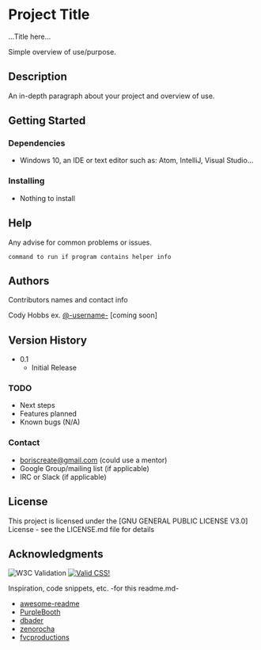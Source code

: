 
# Project Title

...Title here...

Simple overview of use/purpose.

## Description

An in-depth paragraph about your project and overview of use.

## Getting Started

### Dependencies

-   Windows 10, an IDE or text editor such as: Atom, IntelliJ, Visual Studio...

### Installing

-   Nothing to install

## Help

Any advise for common problems or issues.

    command to run if program contains helper info

## Authors

Contributors names and contact info

Cody Hobbs
ex. [@-username-](-site-) [coming soon]

## Version History

-   0.1
    -   Initial Release

### TODO
- Next steps
- Features planned
- Known bugs (N/A)

### Contact
- boriscreate@gmail.com (could use a mentor)
- Google Group/mailing list (if applicable)
- IRC or Slack (if applicable)

## License

This project is licensed under the [GNU GENERAL PUBLIC LICENSE V3.0] License - see the LICENSE.md file for details

## Acknowledgments

![W3C Validation](https://img.shields.io/w3c-validation/html?targetUrl=https%3A%2F%2Fvalidator.w3.org%2Fnu%2F%23textarea)
[![Valid CSS!](http://jigsaw.w3.org/css-validator/images/vcss)](http://jigsaw.w3.org/css-validator/check/referer)


Inspiration, code snippets, etc.
-for this readme.md-

-  [awesome-readme](https://github.com/matiassingers/awesome-readme)
-  [PurpleBooth](https://gist.github.com/PurpleBooth/109311bb0361f32d87a2)
-  [dbader](https://github.com/dbader/readme-template)
-  [zenorocha](https://gist.github.com/zenorocha/4526327)
-  [fvcproductions](https://gist.github.com/fvcproductions/1bfc2d4aecb01a834b46)
